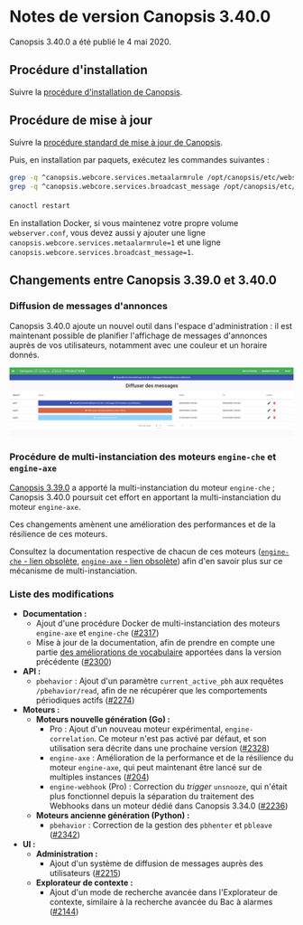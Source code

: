 # Notes de version Canopsis 3.40.0

Canopsis 3.40.0 a été publié le 4 mai 2020.

## Procédure d'installation

Suivre la [procédure d'installation de Canopsis](../guide-administration/installation/index.md).

## Procédure de mise à jour

Suivre la [procédure standard de mise à jour de Canopsis](../guide-administration/mise-a-jour/index.md).

Puis, en installation par paquets, exécutez les commandes suivantes :

```sh
grep -q ^canopsis.webcore.services.metaalarmrule /opt/canopsis/etc/webserver.conf || echo "canopsis.webcore.services.metaalarmrule=1" >> /opt/canopsis/etc/webserver.conf
grep -q ^canopsis.webcore.services.broadcast_message /opt/canopsis/etc/webserver.conf || echo "canopsis.webcore.services.broadcast_message=1" >> /opt/canopsis/etc/webserver.conf

canoctl restart
```

En installation Docker, si vous maintenez votre propre volume `webserver.conf`, vous devez aussi y ajouter une ligne `canopsis.webcore.services.metaalarmrule=1` et une ligne `canopsis.webcore.services.broadcast_message=1`.

## Changements entre Canopsis 3.39.0 et 3.40.0

### Diffusion de messages d'annonces

Canopsis 3.40.0 ajoute un nouvel outil dans l'espace d'administration : il est maintenant possible de planifier l'affichage de messages d'annonces auprès de vos utilisateurs, notamment avec une couleur et un horaire donnés.

![Messages de diffusion](img/3.40.0-diffusion-messages.png)

### Procédure de multi-instanciation des moteurs `engine-che` et `engine-axe`

[Canopsis 3.39.0](3.39.0.md) a apporté la multi-instanciation du moteur `engine-che` ; Canopsis 3.40.0 poursuit cet effort en apportant la multi-instanciation du moteur `engine-axe`.

Ces changements amènent une amélioration des performances et de la résilience de ces moteurs.

Consultez la documentation respective de chacun de ces moteurs ([`engine-che` - lien obsolète](), [`engine-axe` - lien obsolète]()) afin d'en savoir plus sur ce mécanisme de multi-instanciation.

### Liste des modifications

*  **Documentation :**
    *  Ajout d'une procédure Docker de multi-instanciation des moteurs `engine-axe` et `engine-che` ([#2317](https://git.canopsis.net/canopsis/canopsis/issues/2317))
    *  Mise à jour de la documentation, afin de prendre en compte une partie [des améliorations de vocabulaire](3.39.0.md#ameliorations-diverses-du-vocabulaire-du-bac-a-alarmes) apportées dans la version précédente ([#2300](https://git.canopsis.net/canopsis/canopsis/issues/2300))
*  **API :**
    *  `pbehavior` : Ajout d'un paramètre `current_active_pbh` aux requêtes `/pbehavior/read`, afin de ne récupérer que les comportements périodiques actifs ([#2274](https://git.canopsis.net/canopsis/canopsis/issues/2274))
*  **Moteurs :**
    *  **Moteurs nouvelle génération (Go) :**
        *  Pro : Ajout d'un nouveau moteur expérimental, `engine-correlation`. Ce moteur n'est pas activé par défaut, et son utilisation sera décrite dans une prochaine version ([#2328](https://git.canopsis.net/canopsis/canopsis/issues/2328))
        *  `engine-axe` : Amélioration de la performance et de la résilience du moteur `engine-axe`, qui peut maintenant être lancé sur de multiples instances ([#204](https://git.canopsis.net/canopsis/go-engines/issues/204))
        *  `engine-webhook` (Pro) : Correction du *trigger* `unsnooze`, qui n'était plus fonctionnel depuis la séparation du traitement des Webhooks dans un moteur dédié dans Canopsis 3.34.0 ([#2236](https://git.canopsis.net/canopsis/canopsis/issues/2236))
    *  **Moteurs ancienne génération (Python) :**
        *  `pbehavior` : Correction de la gestion des `pbhenter` et `pbleave` ([#2342](https://git.canopsis.net/canopsis/canopsis/issues/2342))
*  **UI :**
    *  **Administration :**
        *  Ajout d'un système de diffusion de messages auprès des utilisateurs ([#2215](https://git.canopsis.net/canopsis/canopsis/issues/2215))
    *  **Explorateur de contexte :**
        *  Ajout d'un mode de recherche avancée dans l'Explorateur de contexte, similaire à la recherche avancée du Bac à alarmes ([#2144](https://git.canopsis.net/canopsis/canopsis/issues/2144))
